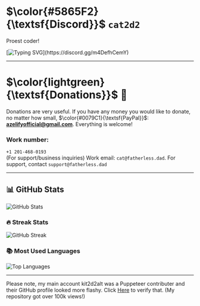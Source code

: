 # $\color{#5865F2}{\textsf{Discord}}$ `cat2d2`
Proest coder!

[![Typing SVG](https://readme-typing-svg.demolab.com?font=Ubuntu&weight=700&pause=1000&color=555555BE&background=ECEFFF00&multiline=true&width=1000&height=100&lines=My+creativity+is+limited+in+just+an+md+file.+Join+my+Discord+server+to+hire+me!)](https://discord.gg/m4DefhCemY)

---

# $\color{lightgreen}{\textsf{Donations}}$ 💸
Donations are very useful. If you have any money you would like to donate, no matter how small, $\color{#0079C1}{\textsf{PayPal}}$: **azelifyofficial@gmail.com**. Everything is welcome!

### Work number:
`+1 201-468-0193`  
(For support/business inquiries)
Work email: `cat@fatherless.dad`. For support, contact `support@fatherless.dad`

---

## 📊 GitHub Stats
![GitHub Stats](https://github-readme-stats.vercel.app/api?username=cat2d2&show_icons=true&theme=radical)

### 🔥 Streak Stats
![GitHub Streak](https://streak-stats.demolab.com?user=cat2d2&theme=highcontrast)

### 📚 Most Used Languages
![Top Languages](https://github-readme-stats.vercel.app/api/top-langs/?username=cat2d2&layout=compact&theme=radical)

---

Please note, my main account kit2d2alt was a Puppeteer contributer and their GitHub profile looked more flashy. Click [Here](https://web.archive.org/web/20240919133234/github.com/kit2d2alt) to verify that. (My repository got over 100k views!)
